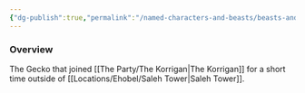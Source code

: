 ```yaml
---
{"dg-publish":true,"permalink":"/named-characters-and-beasts/beasts-and-animals/mannnnnn/","tags":["NPC"],"noteIcon":"","created":"2024-07-17T21:00:18.662+01:00","updated":"2024-12-31T20:02:04.800+00:00"}
---
```



### Overview
The Gecko that joined [[The Party/The Korrigan\|The Korrigan]] for a short time outside of [[Locations/Ehobel/Saleh Tower\|Saleh Tower]].